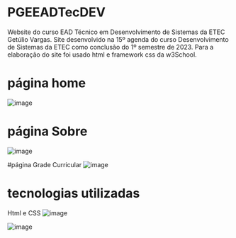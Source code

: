# PGEEADTecDEV
Website do curso EAD Técnico em Desenvolvimento de Sistemas da ETEC Getúlio Vargas.
Site desenvolvido na 15º agenda do curso Desenvolvimento de Sistemas da ETEC como conclusão do 1º semestre de 2023.
Para a elaboração do site foi usado html e framework css da w3School.

# página home

![image](https://github.com/user-attachments/assets/a10b65d0-ee4e-44e8-accd-960455a91a72)

# página Sobre
![image](https://github.com/user-attachments/assets/32316c9b-2af1-4ac5-9970-db90b45610e7)

#página Grade Curricular
![image](https://github.com/user-attachments/assets/004b6593-3245-4714-8d7a-719c904d55d2)

# tecnologias utilizadas
Html e CSS
![image](https://github.com/user-attachments/assets/98495482-52b2-40f1-ad27-be91e717d959)

![image](https://github.com/user-attachments/assets/e4506b12-c9bf-4935-b8ce-9b4dae687fa4)
